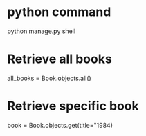 # python command
python manage.py shell

# Retrieve all books
all_books = Book.objects.all()

# Retrieve specific book
book = Book.objects.get(title="1984)
